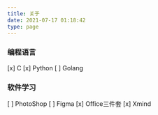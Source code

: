 ```yaml
---
title: 关于
date: 2021-07-17 01:18:42
type: page
---
```


### 编程语言

[x] C
[x] Python
[ ] Golang

### 软件学习

[ ] PhotoShop
[ ] Figma
[x] Office三件套
[x] Xmind

